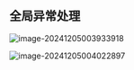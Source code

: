 ## 全局异常处理

![image-20241205003933918](../../../AppData/Roaming/Typora/typora-user-images/image-20241205003933918.png)

![image-20241205004022897](../../../AppData/Roaming/Typora/typora-user-images/image-20241205004022897.png)

